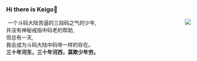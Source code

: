 ### Hi there is Keigo👋
 <img align="right" src="https://github-readme-stats.vercel.app/api?username=SliverKeigo&show_icons=true&theme=gh-light-mode-only"><img/>
 一个斗码大陆苦逼的三段码之气的少年,  
 并没有神秘戒指中码老的帮助,  
 但总有一天,  
 我会成为斗码大陆中码帝一样的存在。  
 **三十年河东，三十年河西，莫欺少年穷。**

<!--
**SliverKeigo/SliverKeigo** is a ✨ _special_ ✨ repository because its `README.md` (this file) appears on your GitHub profile.

Here are some ideas to get you started:


- 🔭 I’m currently working on ...
- 🌱 I’m currently learning ...
- 👯 I’m looking to collaborate on ...
- 🤔 I’m looking for help with ...
- 💬 Ask me about ...
- 📫 How to reach me: ...
- 😄 Pronouns: ...
- ⚡ Fun fact: ...
-->
